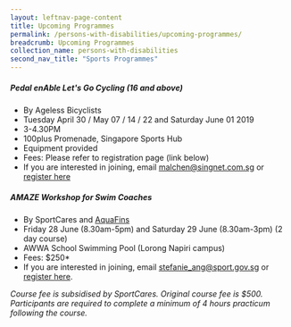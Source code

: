 ```yaml
---
layout: leftnav-page-content
title: Upcoming Programmes
permalink: /persons-with-disabilities/upcoming-programmes/
breadcrumb: Upcoming Programmes
collection_name: persons-with-disabilities
second_nav_title: "Sports Programmes"
---
```


##### Pedal enAble Let's Go Cycling (16 and above)
* By Ageless Bicyclists
* Tuesday April 30 / May 07 / 14 / 22 and Saturday June 01 2019
* 3-4.30PM
* 100plus Promenade, Singapore Sports Hub
* Equipment provided
* Fees: Please refer to registration page (link below)
* If you are interested in joining, email <malchen@singnet.com.sg> or [register here](https://docs.google.com/forms/d/e/1FAIpQLScfaB3SND-W0EwiLXLiFFIDRsbt7m0pZVt8VZlPMn011aYjfQ/viewform)


##### AMAZE Workshop for Swim Coaches
* By SportCares and [AquaFins](http://www.aquafins.com.sg/)
* Friday 28 June (8.30am-5pm) and Saturday 29 June (8.30am-3pm) (2 day course)
* AWWA School Swimming Pool (Lorong Napiri campus)
* Fees: $250*
* If you are interested in joining, email <stefanie_ang@sport.gov.sg> or [register here](https://form.gov.sg/#!/5ce6661aa14e720017d451dc).

*Course fee is subsidised by SportCares. Original course fee is $500. Participants are required to complete a minimum of 4 hours practicum following the course.*
